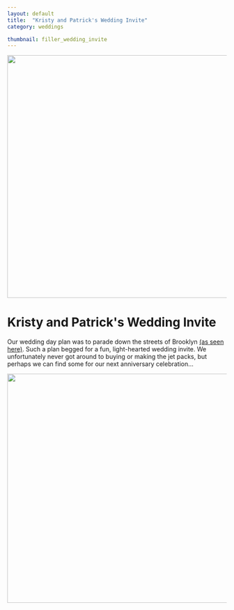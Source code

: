 ```yaml
---
layout: default
title:  "Kristy and Patrick's Wedding Invite"
category: weddings

thumbnail: filler_wedding_invite
---
```


<img src="{{ site.baseurl}}/images/filler_wedding_invite_01.jpg" width="790" height="557">

# Kristy and Patrick's Wedding Invite

Our wedding day plan was to parade down the streets of Brooklyn [(as seen here)](http://sweetlittlephotographs.com/weddings/kristy-patricks-brooklyn-wedding-and-parade). Such a plan begged for a fun, light-hearted wedding invite. We unfortunately never got around to buying or making the jet packs, but perhaps we can find some for our next anniversary celebration…

<img src="{{ site.baseurl}}/images/filler_wedding_invite_02.jpg" width="790" height="526">
